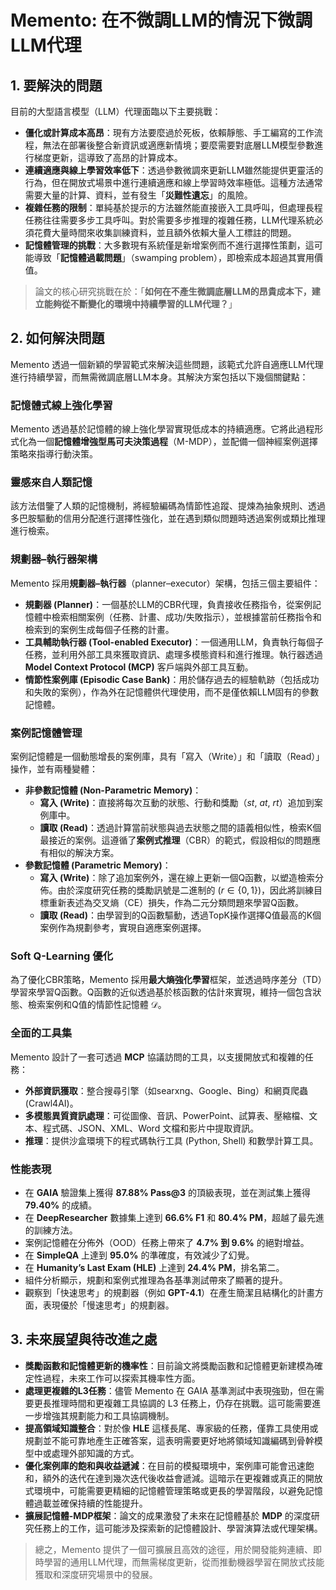 # **Memento: 在不微調LLM的情況下微調LLM代理**

## 1. 要解決的問題

目前的大型語言模型（LLM）代理面臨以下主要挑戰：

- **僵化或計算成本高昂**：現有方法要麼過於死板，依賴靜態、手工編寫的工作流程，無法在部署後整合新資訊或適應新情境；要麼需要對底層LLM模型參數進行梯度更新，這導致了高昂的計算成本。
- **連續適應與線上學習效率低下**：透過參數微調來更新LLM雖然能提供更靈活的行為，但在開放式場景中進行連續適應和線上學習時效率極低。這種方法通常需要大量的計算、資料，並有發生「**災難性遺忘**」的風險。
- **複雜任務的限制**：單純基於提示的方法雖然能直接嵌入工具呼叫，但處理長程任務往往需要多步工具呼叫。對於需要多步推理的複雜任務，LLM代理系統必須花費大量時間來收集訓練資料，並且額外依賴大量人工標註的問題。
- **記憶體管理的挑戰**：大多數現有系統僅是新增案例而不進行選擇性策劃，這可能導致「**記憶體過載問題**」（swamping problem），即檢索成本超過其實用價值。

> 論文的核心研究挑戰在於：「**如何在不產生微調底層LLM的昂貴成本下，建立能夠從不斷變化的環境中持續學習的LLM代理？**」

## 2. 如何解決問題

Memento 透過一個新穎的學習範式來解決這些問題，該範式允許自適應LLM代理進行持續學習，而無需微調底層LLM本身。其解決方案包括以下幾個關鍵點：

### 記憶體式線上強化學習
Memento 透過基於記憶體的線上強化學習實現低成本的持續適應。它將此過程形式化為一個**記憶體增強型馬可夫決策過程**（M-MDP），並配備一個神經案例選擇策略來指導行動決策。

### 靈感來自人類記憶
該方法借鑒了人類的記憶機制，將經驗編碼為情節性追蹤、提煉為抽象規則、透過多巴胺驅動的信用分配進行選擇性強化，並在遇到類似問題時透過案例或類比推理進行檢索。

### 規劃器–執行器架構
Memento 採用**規劃器–執行器**（planner–executor）架構，包括三個主要組件：
- **規劃器 (Planner)**：一個基於LLM的CBR代理，負責接收任務指令，從案例記憶體中檢索相關案例（任務、計畫、成功/失敗指示），並根據當前任務指令和檢索到的案例生成每個子任務的計畫。
- **工具輔助執行器 (Tool-enabled Executor)**：一個通用LLM，負責執行每個子任務，並利用外部工具來獲取資訊、處理多模態資料和進行推理。執行器透過 **Model Context Protocol (MCP)** 客戶端與外部工具互動。
- **情節性案例庫 (Episodic Case Bank)**：用於儲存過去的經驗軌跡（包括成功和失敗的案例），作為外在記憶體供代理使用，而不是僅依賴LLM固有的參數記憶體。

### 案例記憶體管理
案例記憶體是一個動態增長的案例庫，具有「寫入（Write）」和「讀取（Read）」操作，並有兩種變體：
- **非參數記憶體 (Non-Parametric Memory)**：
    - **寫入 (Write)**：直接將每次互動的狀態、行動和獎勵（$st$, $at$, $rt$）追加到案例庫中。
    - **讀取 (Read)**：透過計算當前狀態與過去狀態之間的語義相似性，檢索K個最接近的案例。這遵循了**案例式推理**（CBR）的範式，假設相似的問題應有相似的解決方案。
- **參數記憶體 (Parametric Memory)**：
    - **寫入 (Write)**：除了追加案例外，還在線上更新一個Q函數，以塑造檢索分佈。由於深度研究任務的獎勵訊號是二進制的 ($r \in \{0, 1\}$)，因此將訓練目標重新表述為交叉熵（CE）損失，作為二元分類問題來學習Q函數。
    - **讀取 (Read)**：由學習到的Q函數驅動，透過TopK操作選擇Q值最高的K個案例作為規劃參考，實現自適應案例選擇。

### Soft Q-Learning 優化
為了優化CBR策略，Memento 採用**最大熵強化學習**框架，並透過時序差分（TD）學習來學習Q函數。Q函數的近似透過基於核函數的估計來實現，維持一個包含狀態、檢索案例和Q值的情節性記憶體 $\mathcal{D}$。

### 全面的工具集
Memento 設計了一套可透過 **MCP** 協議訪問的工具，以支援開放式和複雜的任務：
- **外部資訊獲取**：整合搜尋引擎（如searxng、Google、Bing）和網頁爬蟲 (Crawl4AI)。
- **多模態異質資訊處理**：可從圖像、音訊、PowerPoint、試算表、壓縮檔、文本、程式碼、JSON、XML、Word 文檔和影片中提取資訊。
- **推理**：提供沙盒環境下的程式碼執行工具 (Python, Shell) 和數學計算工具。

### 性能表現
- 在 **GAIA** 驗證集上獲得 **87.88% Pass@3** 的頂級表現，並在測試集上獲得 **79.40%** 的成績。
- 在 **DeepResearcher** 數據集上達到 **66.6% F1** 和 **80.4% PM**，超越了最先進的訓練方法。
- 案例記憶體在分佈外（OOD）任務上帶來了 **4.7% 到 9.6%** 的絕對增益。
- 在 **SimpleQA** 上達到 **95.0%** 的準確度，有效減少了幻覺。
- 在 **Humanity’s Last Exam (HLE)** 上達到 **24.4% PM**，排名第二。
- 組件分析顯示，規劃和案例式推理為各基準測試帶來了顯著的提升。
- 觀察到「快速思考」的規劃器（例如 **GPT-4.1**）在產生簡潔且結構化的計畫方面，表現優於「慢速思考」的規劃器。

## 3. 未來展望與待改進之處

- **獎勵函數和記憶體更新的機率性**：目前論文將獎勵函數和記憶體更新建模為確定性過程，未來工作可以探索其機率性方面。
- **處理更複雜的L3任務**：儘管 Memento 在 GAIA 基準測試中表現強勁，但在需要更長推理時間和更複雜工具協調的 L3 任務上，仍存在挑戰。這可能需要進一步增強其規劃能力和工具協調機制。
- **提高領域知識整合**：對於像 **HLE** 這樣長尾、專家級的任務，僅靠工具使用或規劃並不能可靠地產生正確答案，這表明需要更好地將領域知識編碼到骨幹模型中或處理外部知識的方式。
- **優化案例庫的飽和與收益遞減**：在目前的模擬環境中，案例庫可能會迅速飽和，額外的迭代在達到幾次迭代後收益會遞減。這暗示在更複雜或真正的開放式環境中，可能需要更精細的記憶體管理策略或更長的學習階段，以避免記憶體過載並確保持續的性能提升。
- **擴展記憶體-MDP框架**：論文的成果激發了未來在記憶體基於 **MDP** 的深度研究任務上的工作，這可能涉及探索新的記憶體設計、學習演算法或代理架構。

> 總之，Memento 提供了一個可擴展且高效的途徑，用於開發能夠連續、即時學習的通用LLM代理，而無需梯度更新，從而推動機器學習在開放式技能獲取和深度研究場景中的發展。